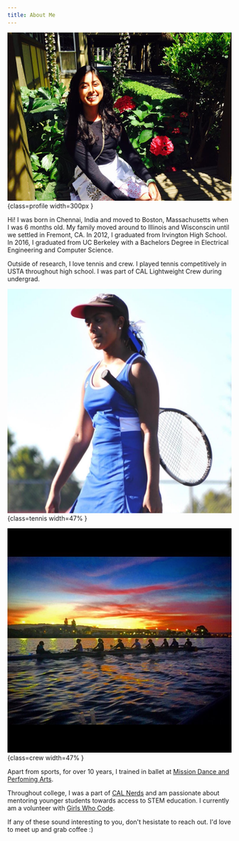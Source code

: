 ```yaml
---
title: About Me
---
```



![](img/about_me.jpg "Me."){class=profile width=300px }

Hi! I was born in Chennai, India and moved to Boston, Massachusetts when I was 6 months old. My family moved around to Illinois and Wisconscin until we settled in Fremont, CA. In 2012, I graduated from Irvington High School. In 2016, I graduated from UC Berkeley with a Bachelors Degree in Electrical Engineering and Computer Science.

Outside of research, I love tennis and crew. I played tennis competitively in USTA throughout high school. I was part of CAL Lightweight Crew during undergrad.

![](img/tennis.jpg "Tennis."){class=tennis width=47% }

![](img/crew_2.jpg "Crew."){class=crew width=47% }

Apart from sports, for over 10 years, I trained in ballet at [Mission Dance and Perfoming Arts](http://missiondancefremont.com).

Throughout college, I was a part of [CAL Nerds](http://calnerds.berkeley.edu) and am passionate about mentoring younger students towards access to STEM education. I currently am a volunteer with [Girls Who Code](https://girlswhocode.com).

If any of these sound interesting to you, don't hesistate to reach out. I'd love to meet up and grab coffee :)


